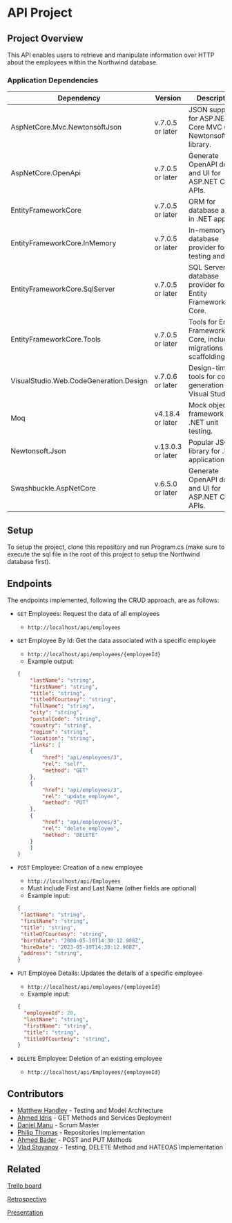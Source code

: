 
# API Project

## Project Overview
This API enables users to retrieve and manipulate information over HTTP about the employees within the Northwind database.

### Application Dependencies

| Dependency                                | Version           | Description                                            | Docs                                                                                     |
| ----------------------------------------  | -----------------| ------------------------------------------------------ | ---------------------------------------------------------------------------------------- |
| AspNetCore.Mvc.NewtonsoftJson             | v.7.0.5 or later | JSON support for ASP.NET Core MVC using Newtonsoft.Json library. | https://www.nuget.org/packages/Microsoft.AspNetCore.Mvc.NewtonsoftJson/           |
| AspNetCore.OpenApi                        | v.7.0.5 or later | Generate OpenAPI docs and UI for ASP.NET Core APIs.    | https://www.nuget.org/packages/Microsoft.AspNetCore.OpenApi/                          |
| EntityFrameworkCore                       | v.7.0.5 or later | ORM for database access in .NET apps.                 | https://www.nuget.org/packages/Microsoft.EntityFrameworkCore                          |
| EntityFrameworkCore.InMemory              | v.7.0.5 or later | In-memory database provider for testing and dev.      | https://www.nuget.org/packages/Microsoft.EntityFrameworkCore.InMemory                 |                          |
| EntityFrameworkCore.SqlServer  | v.7.0.5  or later | SQL Server database provider for Entity Framework Core.                 | https://www.nuget.org/packages/Microsoft.EntityFrameworkCore.SqlServer          |                                    |
| EntityFrameworkCore.Tools        | v.7.0.5 or later | Tools for Entity Framework Core, including migrations and scaffolding.     | https://www.nuget.org/packages/Microsoft.EntityFrameworkCore.Tools |
| VisualStudio.Web.CodeGeneration.Design     | v.7.0.6 or later | Design-time tools for code generation in Visual Studio.        | https://www.nuget.org/packages/Microsoft.VisualStudio.Web.CodeGeneration.Design/       |
| Moq         | v4.18.4  or later | Mock object framework for .NET unit testing.      | https://www.nuget.org/packages/Moq        |
| Newtonsoft.Json    | v.13.0.3 or later | Popular JSON library for .NET applications.          | https://www.nuget.org/packages/Newtonsoft.Json/                             |
| Swashbuckle.AspNetCore       | v.6.5.0  or later | Generate OpenAPI docs and UI for ASP.NET Core APIs.      | https://www.nuget.org/packages/Swashbuckle.AspNetCore            |

## Setup

To setup the project, clone this repository and run Program.cs (make sure to execute the sql file in the root of this project to setup the Northwind database first).

## Endpoints
The endpoints implemented, following the CRUD approach, are as follows:

- `GET` Employees: Request the data of all employees
	* `http://localhost/api/employees`
- `GET` Employee By Id: Get the data associated with a specific employee
	* `http://localhost/api/employees/{employeeId}`
	* Example output:
	```JSON
	{
	    "lastName": "string",
	    "firstName": "string",
	    "title": "string",
	    "titleOfCourtesy": "string",
	    "fullName": "string",
	    "city": "string",
	    "postalCode": "string",
	    "country": "string",
	    "region": "string",
	    "location": "string",
	    "links": [
		{
		    "href": "api/employees/3",
		    "rel": "self",
		    "method": "GET"
		},
		{
		    "href": "api/employees/3",
		    "rel": "update_employee",
		    "method": "PUT"
		},
		{
		    "href": "api/employees/3",
		    "rel": "delete_employee",
		    "method": "DELETE"
		}
	    ]
	}
	```
	
- `POST` Employee: Creation of a new employee
	* `http://localhost/api/Employees`
	* Must include First and Last Name (other fields are optional)
	* Example input:
	 ```JSON
	{
	  "lastName": "string",
	  "firstName": "string",
	  "title": "string",
	  "titleOfCourtesy": "string",
	  "birthDate": "2000-05-10T14:30:12.908Z",
	  "hireDate": "2023-05-10T14:30:12.908Z",
	  "address": "string",
	} 
	```

- `PUT` Employee Details: Updates the details of a specific employee
	* `http://localhost/api/employees/{employeeId}`
	* Example input:
	```JSON
	{
      "employeeId": 20,
      "lastName": "string",
      "firstName": "string",
      "title": "string",
      "titleOfCourtesy": "string",
	}
	```
	
- `DELETE` Employee: Deletion of an existing employee
	* `http://localhost/api/Employees/{employeeId}`
	
	
## Contributors

 - [Matthew Handley](https://github.com/MHandley10) - Testing and Model Architecture
 - [Ahmed Idris](https://github.com/coffeeandcodee) - GET Methods and Services Deployment
 - [Daniel Manu](https://github.com/DanielManuM) - Scrum Master
 - [Philip Thomas](https://github.com/philipthomas6w) - Repositories Implementation
 - [Ahmed Bader](https://github.com/AhmedBader97) - POST and PUT Methods
 - [Vlad Stoyanov](https://github.com/VladStoyanovADP) - Testing, DELETE Method and HATEOAS Implementation

## Related


[Trello board](https://trello.com/b/qw9za4x1/apiproject)

[Retrospective](https://metroretro.io/BOI6HWNUEIKP)

[Presentation](https://www.canva.com/design/DAFiKdYun6E/NfkBmC7xZGBs0W-ttJipAw/view?utm_content=DAFiKdYun6E&utm_campaign=designshare&utm_medium=link&utm_source=publishsharelink)

